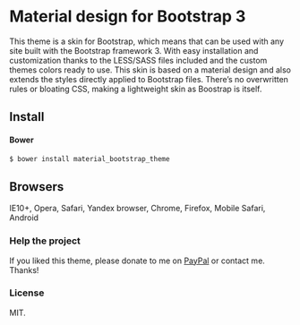 # Material design for Bootstrap 3
This theme is a skin for Bootstrap, which means that can be used with any site built with the Bootstrap framework 3. With easy installation and customization thanks to the LESS/SASS files included and the custom themes colors ready to use. 
This skin is based on a material design and also extends the styles directly applied to Bootstrap files. There’s no overwritten rules or bloating CSS, making a lightweight skin as Boostrap is itself. 

## Install

#### Bower
```sh
$ bower install material_bootstrap_theme 
```

## Browsers
IE10+, Opera, Safari, Yandex browser, Chrome, Firefox, Mobile Safari, Android

### Help the project
If you liked this theme, please donate to me on <a href="https://www.paypal.me/melnik909" target="blank">PayPal</a> or contact me. Thanks!

### License
MIT.
